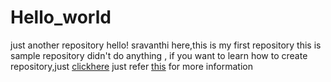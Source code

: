 # Hello_world
just another repository
hello!
sravanthi here,this is my first repository
this is sample repository didn't do anything ,
if you want to learn how to create repository,just [clickhere](https://guides.github.com)
just refer [this](https://developer.android.com) for more information
